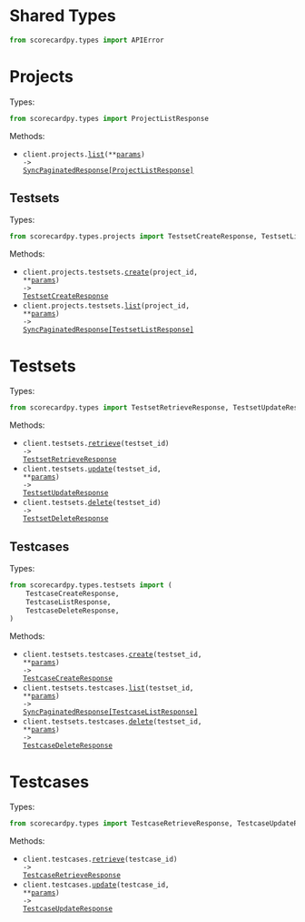 # Shared Types

```python
from scorecardpy.types import APIError
```

# Projects

Types:

```python
from scorecardpy.types import ProjectListResponse
```

Methods:

- <code title="get /projects">client.projects.<a href="./src/scorecardpy/resources/projects/projects.py">list</a>(\*\*<a href="src/scorecardpy/types/project_list_params.py">params</a>) -> <a href="./src/scorecardpy/types/project_list_response.py">SyncPaginatedResponse[ProjectListResponse]</a></code>

## Testsets

Types:

```python
from scorecardpy.types.projects import TestsetCreateResponse, TestsetListResponse
```

Methods:

- <code title="post /projects/{projectId}/testsets">client.projects.testsets.<a href="./src/scorecardpy/resources/projects/testsets.py">create</a>(project_id, \*\*<a href="src/scorecardpy/types/projects/testset_create_params.py">params</a>) -> <a href="./src/scorecardpy/types/projects/testset_create_response.py">TestsetCreateResponse</a></code>
- <code title="get /projects/{projectId}/testsets">client.projects.testsets.<a href="./src/scorecardpy/resources/projects/testsets.py">list</a>(project_id, \*\*<a href="src/scorecardpy/types/projects/testset_list_params.py">params</a>) -> <a href="./src/scorecardpy/types/projects/testset_list_response.py">SyncPaginatedResponse[TestsetListResponse]</a></code>

# Testsets

Types:

```python
from scorecardpy.types import TestsetRetrieveResponse, TestsetUpdateResponse, TestsetDeleteResponse
```

Methods:

- <code title="get /testsets/{testsetId}">client.testsets.<a href="./src/scorecardpy/resources/testsets/testsets.py">retrieve</a>(testset_id) -> <a href="./src/scorecardpy/types/testset_retrieve_response.py">TestsetRetrieveResponse</a></code>
- <code title="patch /testsets/{testsetId}">client.testsets.<a href="./src/scorecardpy/resources/testsets/testsets.py">update</a>(testset_id, \*\*<a href="src/scorecardpy/types/testset_update_params.py">params</a>) -> <a href="./src/scorecardpy/types/testset_update_response.py">TestsetUpdateResponse</a></code>
- <code title="delete /testsets/{testsetId}">client.testsets.<a href="./src/scorecardpy/resources/testsets/testsets.py">delete</a>(testset_id) -> <a href="./src/scorecardpy/types/testset_delete_response.py">TestsetDeleteResponse</a></code>

## Testcases

Types:

```python
from scorecardpy.types.testsets import (
    TestcaseCreateResponse,
    TestcaseListResponse,
    TestcaseDeleteResponse,
)
```

Methods:

- <code title="post /testsets/{testsetId}/testcases">client.testsets.testcases.<a href="./src/scorecardpy/resources/testsets/testcases.py">create</a>(testset_id, \*\*<a href="src/scorecardpy/types/testsets/testcase_create_params.py">params</a>) -> <a href="./src/scorecardpy/types/testsets/testcase_create_response.py">TestcaseCreateResponse</a></code>
- <code title="get /testsets/{testsetId}/testcases">client.testsets.testcases.<a href="./src/scorecardpy/resources/testsets/testcases.py">list</a>(testset_id, \*\*<a href="src/scorecardpy/types/testsets/testcase_list_params.py">params</a>) -> <a href="./src/scorecardpy/types/testsets/testcase_list_response.py">SyncPaginatedResponse[TestcaseListResponse]</a></code>
- <code title="delete /testsets/{testsetId}/testcases">client.testsets.testcases.<a href="./src/scorecardpy/resources/testsets/testcases.py">delete</a>(testset_id, \*\*<a href="src/scorecardpy/types/testsets/testcase_delete_params.py">params</a>) -> <a href="./src/scorecardpy/types/testsets/testcase_delete_response.py">TestcaseDeleteResponse</a></code>

# Testcases

Types:

```python
from scorecardpy.types import TestcaseRetrieveResponse, TestcaseUpdateResponse
```

Methods:

- <code title="get /testcases/{testcaseId}">client.testcases.<a href="./src/scorecardpy/resources/testcases.py">retrieve</a>(testcase_id) -> <a href="./src/scorecardpy/types/testcase_retrieve_response.py">TestcaseRetrieveResponse</a></code>
- <code title="put /testcases/{testcaseId}">client.testcases.<a href="./src/scorecardpy/resources/testcases.py">update</a>(testcase_id, \*\*<a href="src/scorecardpy/types/testcase_update_params.py">params</a>) -> <a href="./src/scorecardpy/types/testcase_update_response.py">TestcaseUpdateResponse</a></code>
